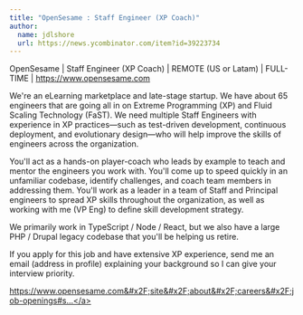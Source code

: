 ```yaml
---
title: "OpenSesame : Staff Engineer (XP Coach)"
author:
  name: jdlshore
  url: https://news.ycombinator.com/item?id=39223734
---
```

OpenSesame | Staff Engineer (XP Coach) | REMOTE (US or Latam) | FULL-TIME | <a href="https:&#x2F;&#x2F;www.opensesame.com" rel="nofollow">https:&#x2F;&#x2F;www.opensesame.com</a>

We&#x27;re an eLearning marketplace and late-stage startup. We have about 65 engineers that are going all in on Extreme Programming (XP) and Fluid Scaling Technology (FaST). We need multiple Staff Engineers with experience in XP practices—such as test-driven development, continuous deployment, and evolutionary design—who will help improve the skills of engineers across the organization.

You&#x27;ll act as a hands-on player-coach who leads by example to teach and mentor the engineers you work with. You&#x27;ll come up to speed quickly in an unfamiliar codebase, identify challenges, and coach team members in addressing them. You&#x27;ll work as a leader in a team of Staff and Principal engineers to spread XP skills throughout the organization, as well as working with me (VP Eng) to define skill development strategy.

We primarily work in TypeScript &#x2F; Node &#x2F; React, but we also have a large PHP &#x2F; Drupal legacy codebase that you&#x27;ll be helping us retire.

If you apply for this job and have extensive XP experience, send me an email (address in profile) explaining your background so I can give your interview priority.

<a href="https:&#x2F;&#x2F;www.opensesame.com&#x2F;site&#x2F;about&#x2F;careers&#x2F;job-openings#staff-software-engineer" rel="nofollow">https:&#x2F;&#x2F;www.opensesame.com&#x2F;site&#x2F;about&#x2F;careers&#x2F;job-openings#s...</a>
